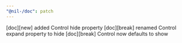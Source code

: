 ```yaml
---
"@nil-/doc": patch
---
```


[doc][new] added Control hide property
[doc][break] renamed Control expand property to hide
[doc][break] Control now defaults to show
